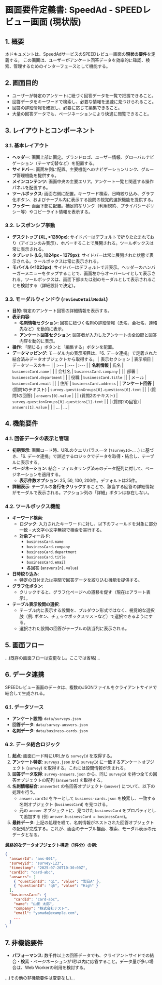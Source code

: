 # 画面要件定義書: SpeedAd - SPEEDレビュー画面 (現状版)

## 1. 概要

本ドキュメントは、SpeedAdサービスのSPEEDレビュー画面の**現状の要件**を定義する。
この画面は、ユーザーがアンケート回答データを効率的に確認、検索、管理するためのインターフェースとして機能する。

## 2. 画面目的

- ユーザーが特定のアンケートに紐づく回答データを一覧で把握できること。
- 回答データをキーワードで検索し、必要な情報を迅速に見つけられること。
- 回答の詳細情報を確認し、必要に応じて編集できること。
- 大量の回答データでも、ページネーションにより快適に閲覧できること。

## 3. レイアウトとコンポーネント

### 3.1. 基本レイアウト

- **ヘッダー**: 画面上部に固定。ブランドロゴ、ユーザー情報、グローバルナビゲーション（テーマ切替など）を配置する。
- **サイドバー**: 画面左側に配置。主要機能へのナビゲーションリンク、グループ管理機能を提供する。
- **メインコンテンツ**: 画面中央の主要エリア。アンケート一覧と関連する操作パネルを配置する。
- **ツールボックス**: 画面右側に配置。キーワード検索、日時絞り込み、グラフ化ボタン、およびテーブル内に表示する設問の視覚的選択機能を提供する。
- **フッター**: 画面下部に配置。補足的なリンク（利用規約、プライバシーポリシー等）やコピーライト情報を表示する。

### 3.2. レスポンシブ挙動

- **デスクトップ (XL, >1280px)**: サイドバーはデフォルトで折りたたまれており（アイコンのみ表示）、ホバーすることで展開される。ツールボックスは常に表示される。
- **タブレット (LG, 1024px - 1279px)**: サイドバーは常に展開された状態で表示される。ツールボックスは常に表示される。
- **モバイル (<1023px)**: サイドバーはデフォルトで非表示。ヘッダーのハンバーガーメニューをタップすることで、画面左からオーバーレイとして表示される。ツールボックスは、画面下部または別のモーダルとして表示されることを検討する（詳細設計で決定）。

### 3.3. モーダルウィンドウ (`reviewDetailModal`)

- **目的**: 特定のアンケート回答の詳細情報を表示する。
- **表示内容**:
    - **名刺情報セクション**: 回答に紐づく名刺の詳細情報（氏名、会社名、連絡先など）を動的に表示。
    - **アンケート回答セクション**: 回答者が入力したアンケートの全設問と回答内容を動的に表示。
- **操作**: 「閉じる」ボタンと「編集する」ボタンを配置。
- **データマッピング**: モーダル内の表示項目は、「6. データ連携」で定義された結合済みデータオブジェクトから取得する。
    | 表示セクション | 表示項目 | データソースのキー |
    | :--- | :--- | :--- |
    | **名刺情報** | 氏名 | `businessCard.name` |
    | | 会社名 | `businessCard.company` |
    | | 部署 | `businessCard.department` |
    | | 役職 | `businessCard.title` |
    | | メール | `businessCard.email` |
    | | 住所 | `businessCard.address` |
    | **アンケート回答** | (質問1のテキスト) | `survey.questionGroups[0].questions[0].text` |
    | | (質問1の回答) | `answers[0].value` |
    | | (質問2のテキスト) | `survey.questionGroups[0].questions[1].text` |
    | | (質問2の回答) | `answers[1].value` |
    | | ... | ... |

## 4. 機能要件

### 4.1. 回答データの表示と管理

- **初期表示**: 画面ロード時、URLのクエリパラメータ (`?surveyId=...`) に基づき、「6. データ連携」で詳述するロジックでデータを取得・結合し、テーブルに表示する。
- **ページネーション**: 結合・フィルタリング済みのデータ配列に対して、ページネーションを適用する。
    - **表示件数オプション**: 25, 50, 100, 200件。デフォルトは25件。
- **詳細表示**: テーブルの**各行をクリック**することで、該当する回答の詳細情報がモーダルで表示される。アクション列の「詳細」ボタンは存在しない。

### 4.2. ツールボックス機能

- **キーワード検索**:
    - **ロジック**: 入力されたキーワードに対し、以下のフィールドを対象に部分一致・大文字小文字無視で検索を実行する。
    - **対象フィールド**:
        - `businessCard.name`
        - `businessCard.company`
        - `businessCard.department`
        - `businessCard.title`
        - `businessCard.email`
        - 各回答 (`answers[n].value`)
- **日時絞り込み**:
    - 特定の日付または期間で回答データを絞り込む機能を提供する。
- **グラフ化ボタン**:
    - クリックすると、グラフ化ページへの遷移を促す（現在はアラート表示）。
- **テーブル表示設問の選択**:
    - テーブル内に表示する設問を、プルダウン形式ではなく、視覚的な選択肢（例: ボタン、チェックボックスリストなど）で選択できるようにする。
    - 選択された設問の回答がテーブルの該当列に表示される。

## 5. 画面フロー

...(既存の画面フローは変更なし。ここでは省略)...

## 6. データ連携

SPEEDレビュー画面のデータは、複数のJSONファイルをクライアントサイドで結合して生成される。

### 6.1. データソース

- **アンケート設問**: `data/surveys.json`
- **回答データ**: `data/survey-answers.json`
- **名刺データ**: `data/business-cards.json`

### 6.2. データ結合ロジック

1.  **起点**: 画面ロード時にURLから `surveyId` を取得する。
2.  **アンケート特定**: `surveys.json` から `surveyId` に一致するアンケートオブジェクト (`survey`) を取得する。これには設問情報が含まれる。
3.  **回答データ取得**: `survey-answers.json` から、同じ `surveyId` を持つ全ての回答オブジェクトの配列 (`answerSet`) を取得する。
4.  **名刺情報結合**: `answerSet` の各回答オブジェクト (`answer`) について、以下の処理を行う。
    - `answer.cardId` をキーとして `business-cards.json` を検索し、一致する名刺オブジェクト (`businessCard`) を見つける。
    - 元の `answer` オブジェクトに、見つけた `businessCard` をプロパティとして追加する (例: `answer.businessCard = businessCard`)。
5.  **最終データ**: 上記の処理を経て、名刺情報がネストされた回答オブジェクトの配列が完成する。これが、画面のテーブル描画、検索、モーダル表示の元データとなる。

**最終的なデータオブジェクト構造（1件分）の例:**
```json
{
  "answerId": "ans-001",
  "surveyId": "survey-123",
  "timestamp": "2025-07-20T10:30:00Z",
  "cardId": "card-abc",
  "answers": [
    { "questionId": "q1", "value": "製品A" },
    { "questionId": "q6", "value": "High" }
  ],
  "businessCard": {
    "cardId": "card-abc",
    "name": "山田 太郎",
    "company": "株式会社テスト",
    "email": "yamada@example.com",
    ...
  }
}
```

## 7. 非機能要件

- **パフォーマンス**: 数千件以上の回答データでも、クライアントサイドでの結合・検索・ページネーションが1秒以内に応答すること。データ量が多い場合は、Web Workerの利用を検討する。

...(その他の非機能要件は変更なし)...